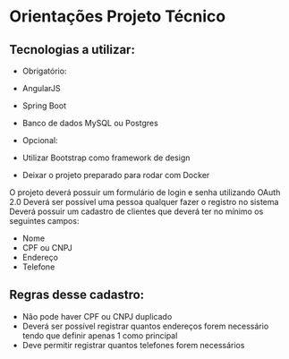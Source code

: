 
# Orientações Projeto Técnico

## Tecnologias a utilizar:
 - Obrigatório:
  - AngularJS
  - Spring Boot
  - Banco de dados MySQL ou Postgres

 - Opcional:
  - Utilizar Bootstrap como framework de design
  - Deixar o projeto preparado para rodar com Docker

O projeto deverá possuir um formulário de login e senha utilizando OAuth 2.0
Deverá ser possível uma pessoa qualquer fazer o registro no sistema
Deverá possuir um cadastro de clientes que deverá ter no mínimo os seguintes campos:

- Nome
- CPF ou CNPJ
- Endereço
- Telefone

## Regras desse cadastro:
- Não pode haver CPF ou CNPJ duplicado
- Deverá ser possível registrar quantos endereços forem necessário tendo que definir apenas 1 como principal
- Deve permitir registrar quantos telefones forem necessários
